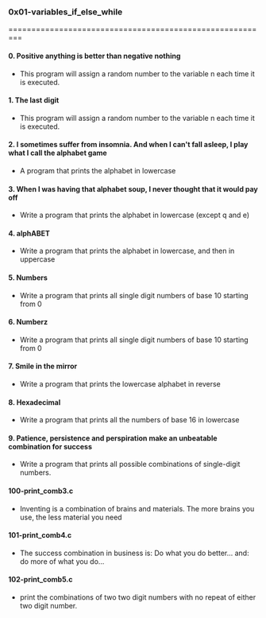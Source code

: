 ### 0x01-variables_if_else_while
=========================================================

#### 0. Positive anything is better than negative nothing
+ This program will assign a random number to the variable n each time it is executed.

#### 1. The last digit
+ This program will assign a random number to the variable n each time it is executed. 

#### 2. I sometimes suffer from insomnia. And when I can't fall asleep, I play what I call the alphabet game
+ A program that prints the alphabet in lowercase

#### 3. When I was having that alphabet soup, I never thought that it would pay off
+ Write a program that prints the alphabet in lowercase (except q and e)

#### 4. alphABET
+ Write a program that prints the alphabet in lowercase, and then in uppercase

#### 5. Numbers
+ Write a program that prints all single digit numbers of base 10 starting from 0

#### 6. Numberz
+ Write a program that prints all single digit numbers of base 10 starting from 0

#### 7. Smile in the mirror
+ Write a program that prints the lowercase alphabet in reverse

#### 8. Hexadecimal
+ Write a program that prints all the numbers of base 16 in lowercase

#### 9. Patience, persistence and perspiration make an unbeatable combination for success
+ Write a program that prints all possible combinations of single-digit numbers.

#### 100-print_comb3.c
+ Inventing is a combination of brains and materials. The more brains you use, the less material you need

#### 101-print_comb4.c
+ The success combination in business is: Do what you do better... and: do more of what you do...

#### 102-print_comb5.c
+ print the combinations of two two digit numbers with no repeat of either two digit number.

